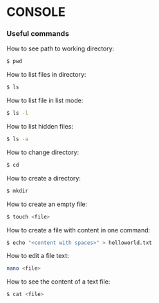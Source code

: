 
# CONSOLE

### Useful commands

How to see path to working directory:

```bash
$ pwd
```

How to list files in directory:

```bash
$ ls
```

How to list file in list mode:

```bash
$ ls -l
```

How to list hidden files:

```bash
$ ls -a
```

How to change directory:

```bash
$ cd
```

How to create a directory:

```bash
$ mkdir
```

How to create an empty file:

```bash
$ touch <file>
```

How to create a file with content in one command:

```bash
$ echo "<content with spaces>" > helloworld.txt
```

How to edit a file text:

```bash
nano <file>
```

How to see the content of a text file:

```bash
$ cat <file>
```

or with less:

```bash
$ less <file>
```

How to remove a file:

```bash
$ rm <file>
```

How to remove a directory recursively
:

```bash
$ rm -r <directory>
```

How to copy a file:

```bash
$ cp <from-file> <to-file>
```

How to copy a directory:

```bash
$ cp -r <from-file> <to-file>
```

How to move or rename a file or directory(only rename):

```bash
$ mv <from-file-or-directory> <to-file-or-directory>
```

How to move a directory with content:

```bash
$ mv -r <from-directory> <to-directory>
```

How to clear console:

```bash
$ clear
```

How to see commands history:

```bash
$ history
```


